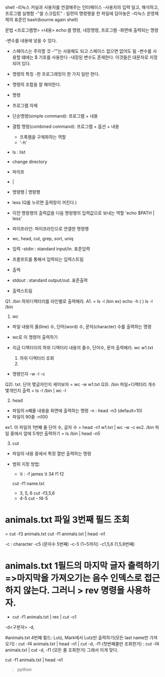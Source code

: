 shell
 -리눅스 커널과 사용자를 연결해주는 인터페이스
 -사용자의 입력 일고, 해석하고, 프로그램 실행함
 -"셀 스크립트" : 일련의 명령행을 한 파일에 담아놓은
 -리눅스 운영체제의 표준인 bash(bourne again shell)

문법
<프로그램명> <내용>
echo:셀 명령, 내장명령, 프로그램
 -화면에 출력되는 명령

-변수를 내용에 넣을 수 있다.
 - 스페이스는 주의할 것
 -""는 사용해도 되고 스페이스 없으면 없어도 됨
 -변수를 사용할 떄에는 \$ 기호를 사용한다
 -내장된 변수도 존재한다. 이것들은 대문자로 지정되어 있다.

- 명령의 특징
 -한 프로그래밍이 한 가지 일만 한다.
 - 명령의 조합을 잘 해야한다.

 - 명령
  - 프로그램 자체
  - 단순명령(simple command): 프로그램 + 내용
  - 결합 명령(combined command): 프로그램 + 옵션 + 내용
    - 프록램을 구체화하는 역할
    - '-h'
  
  - ls : list
  - change directory

  - 파이프
   - |
   - 명령행 | 명령행
   - less (Q를 누르면 출력창이 꺼진다.)
   - 이전 명령행의 출력값을 다음 명령행의 입력값으로 보내는 역할
   'echo $PATH | less'
   - 파이프라인: 파이프라인으로 연결한 명령행 

  - wc, head, cut, grep, sort, uniq



- 입력
 -stdin : standard input/in. 표준입력
 - 프롬프트를 통해서 입력되는 입력스트림



- 출력
 - stdout : standard output/out. 표준출력
 - 출력스트림

Q1. /bin 하위디렉터리를 라인별로 출력해라.
A1. = ls -l /bin
  ex) echo  -h   (    )
      ls    -l    /bin


1. wc
- 파일 내용의 줄(line) 수, 단어(word) 수, 문자(character) 수를 출력하는 명령

- wc로 이 명령어 출력하기
- 지금 디렉터리의 하위 디렉터리 내용의 줄수, 단어수, 문자 출력해라.
wc w1.txt
  1. 하위 디렉터리 조회
  2. 

- 명령인자
  -w
  -l
  -c

 Q2). txt. 단어 몇글자인지 세어보자
  = wc -w w1.txt
 Q3). /bin 파일+디렉터리 개수 몇개인지 출력
  = ls -l /bin | wc -l

2. head
- 파일의 n째줄 내용을 화면에 출력하는 명령
-n :
  head -n3
   (default=10)
- 파일이 90줄 -n100

ex1. 아 파일의 1번쨰 줄 단어 수, 글자 수 
  = head -n1 w1.txt | wc -w -c 
ex2. /bin 파일 중에서 앞에 5개만 출력하기
  = ls /bin | head -n5


3. cut
- 파일의 내용 중에서 특정 열만 출력하는 명령
- 범위 지정 방법:
  - \t : -f
  james \t 34
  f1        f2

  cut -f1 name.txt

  - 3, 5, 6
    cut -f3,5,6
  - 4-5
    cut - f4-5

# animals.txt 파일 3번째 필드 조회
  = cut -f3 animals.txt
  cut -f1 animals.txt | head -n1


-c : character
-c5 (문자수 5번째)
-c-5 (1~5까지)
-c1,5,6 (1,5,6번째)

# animals.txt 1필드의 마지막 글자 출력하기 =>마지막을 가져오기는 음수 인덱스로 접근하지 않는다. 그러니 > rev 명령을 사용하자.
 - cut -f1 animals.txt | rex | cut -c1

-d<구분자>
  -d,

  #animals.txt 4번쨰 필드: Lutz, Mark에서 
   Lutz만 출력하기(모든 last name만 가져오기)
: cut -f4 animals.txt | head -n1 | cut -d, -f1 (첫번째줄만 조회한거)
: cut -f4 animals.txt | cut -d, -f1  (모든 줄 조회한거) 그래서 이게 맞다.
 
 cut -f1 animals.txt | head -n1
 > python
 